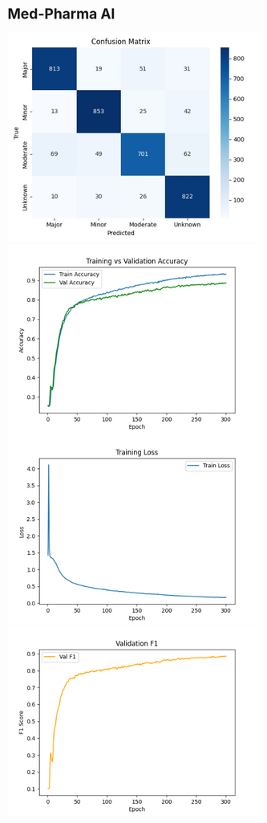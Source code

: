 # Med-Pharma AI

<img src="data\output\final\confusion_matrix.png" alt="Confusion Matrix" width="600"/>
<img src="data\output\final\train_val_accuracy.png" alt="Train Val accuracy" width="600"/>
<img src="data\output\final\training_loss.png" alt="Train Loss" width="600"/>
<img src="data\output\final\validation_f1.png" alt="Val F1 accuracy" width="600"/>

